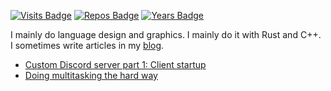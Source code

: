 [![Visits Badge](https://badges.pufler.dev/visits/Not-Nik/Not-Nik)](https://badges.pufler.dev)
[![Repos Badge](https://badges.pufler.dev/repos/Not-Nik)](https://badges.pufler.dev)
[![Years Badge](https://badges.pufler.dev/years/Not-Nik)](https://badges.pufler.dev)

I mainly do language design and graphics. I mainly do it with Rust and C++. I sometimes write articles in my [blog](https://notnik.cc).

 - [Custom Discord server part 1: Client startup](https://notnik.cc/posts/discord-part1/)
 - [Doing multitasking the hard way](https://notnik.cc/posts/async/)
